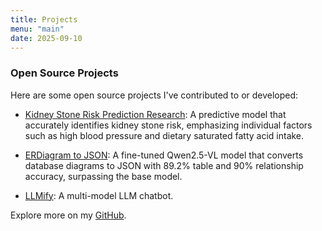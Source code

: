 ```yaml
---
title: Projects
menu: "main"
date: 2025-09-10
---
```


### Open Source Projects

Here are some open source projects I've contributed to or developed:

- [Kidney Stone Risk Prediction Research](https://github.com/pvcodes/Kidney-Stone-Risk-Prediction-Research):
  A predictive model that accurately identifies kidney stone risk, emphasizing individual factors such as high blood pressure and dietary saturated fatty acid intake.

- [ERDiagram to JSON](https://github.com/pvcodes/ERDiagram-To-Schema):
  A fine-tuned Qwen2.5-VL model that converts database diagrams to JSON with 89.2% table and 90% relationship accuracy, surpassing the base model.

- [LLMify](https://llmify.xyz):
  A multi-model LLM chatbot.

Explore more on my [GitHub](https://github.com/pvcodes?tab=repositories).
